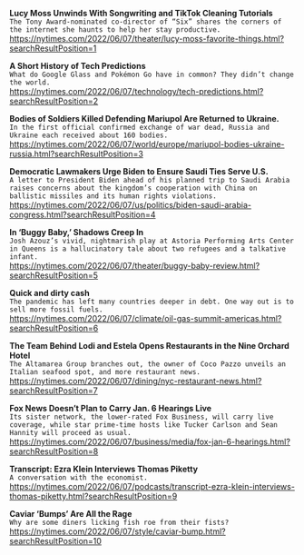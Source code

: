 **Lucy Moss Unwinds With Songwriting and TikTok Cleaning Tutorials**\
`The Tony Award-nominated co-director of “Six” shares the corners of the internet she haunts to help her stay productive.`\
https://nytimes.com/2022/06/07/theater/lucy-moss-favorite-things.html?searchResultPosition=1

**A Short History of Tech Predictions**\
`What do Google Glass and Pokémon Go have in common? They didn’t change the world.`\
https://nytimes.com/2022/06/07/technology/tech-predictions.html?searchResultPosition=2

**Bodies of Soldiers Killed Defending Mariupol Are Returned to Ukraine.**\
`In the first official confirmed exchange of war dead, Russia and Ukraine each received about 160 bodies.`\
https://nytimes.com/2022/06/07/world/europe/mariupol-bodies-ukraine-russia.html?searchResultPosition=3

**Democratic Lawmakers Urge Biden to Ensure Saudi Ties Serve U.S.**\
`A letter to President Biden ahead of his planned trip to Saudi Arabia raises concerns about the kingdom’s cooperation with China on ballistic missiles and its human rights violations.`\
https://nytimes.com/2022/06/07/us/politics/biden-saudi-arabia-congress.html?searchResultPosition=4

**In ‘Buggy Baby,’ Shadows Creep In**\
`Josh Azouz’s vivid, nightmarish play at Astoria Performing Arts Center in Queens is a hallucinatory tale about two refugees and a talkative infant.`\
https://nytimes.com/2022/06/07/theater/buggy-baby-review.html?searchResultPosition=5

**Quick and dirty cash**\
`The pandemic has left many countries deeper in debt. One way out is to sell more fossil fuels.`\
https://nytimes.com/2022/06/07/climate/oil-gas-summit-americas.html?searchResultPosition=6

**The Team Behind Lodi and Estela Opens Restaurants in the Nine Orchard Hotel**\
`The Altamarea Group branches out, the owner of Coco Pazzo unveils an Italian seafood spot, and more restaurant news.`\
https://nytimes.com/2022/06/07/dining/nyc-restaurant-news.html?searchResultPosition=7

**Fox News Doesn’t Plan to Carry Jan. 6 Hearings Live**\
`Its sister network, the lower-rated Fox Business, will carry live coverage, while star prime-time hosts like Tucker Carlson and Sean Hannity will proceed as usual.`\
https://nytimes.com/2022/06/07/business/media/fox-jan-6-hearings.html?searchResultPosition=8

**Transcript: Ezra Klein Interviews Thomas Piketty**\
`A conversation with the economist.`\
https://nytimes.com/2022/06/07/podcasts/transcript-ezra-klein-interviews-thomas-piketty.html?searchResultPosition=9

**Caviar ‘Bumps’ Are All the Rage**\
`Why are some diners licking fish roe from their fists?`\
https://nytimes.com/2022/06/07/style/caviar-bump.html?searchResultPosition=10

